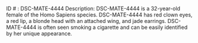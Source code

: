ID # : DSC-MATE-4444
Description: DSC-MATE-4444 is a 32-year-old female of the Homo Sapiens species. DSC-MATE-4444 has red clown eyes, a red lip, a blonde head with an attached wing, and jade earrings. DSC-MATE-4444 is often seen smoking a cigarette and can be easily identified by her unique appearance.